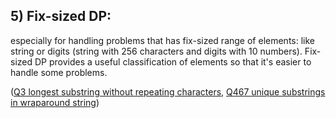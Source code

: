 ## 5) Fix-sized DP:

especially for handling problems that has fix-sized range of elements: like string or digits (string with 256 characters and digits with 10 numbers). Fix-sized DP provides a useful classification of elements so that it's easier to handle some problems. 

([Q3 longest substring without repeating characters](Q3LongestSubstringWithoutRepeatingCharacters.java), [Q467 unique substrings in wraparound string](Q467UniqueSubstringsInWraparoundString.java))